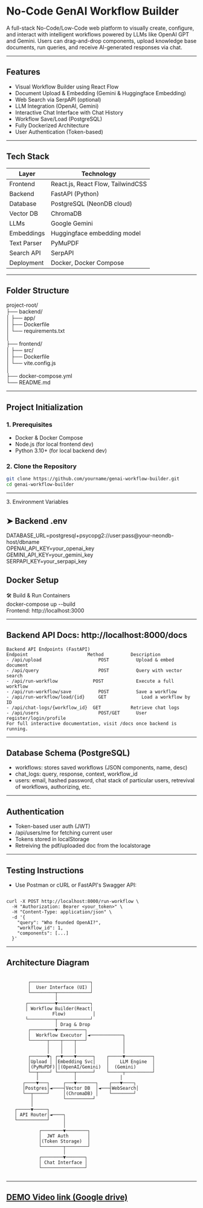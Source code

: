 # No-Code GenAI Workflow Builder

A full-stack No-Code/Low-Code web platform to visually create, configure, and interact with intelligent workflows powered by LLMs like OpenAI GPT and Gemini. Users can drag-and-drop components, upload knowledge base documents, run queries, and receive AI-generated responses via chat.

---

## Features

- Visual Workflow Builder using React Flow
- Document Upload & Embedding (Gemini & Huggingface Embedding)
- Web Search via SerpAPI (optional)
- LLM Integration (OpenAI, Gemini)
- Interactive Chat Interface with Chat History
- Workflow Save/Load (PostgreSQL)
- Fully Dockerized Architecture
- User Authentication (Token-based)

---

## Tech Stack

| Layer       | Technology                              |
|-------------|------------------------------------------|
| Frontend    | React.js, React Flow, TailwindCSS        |
| Backend     | FastAPI (Python)                         |
| Database    | PostgreSQL (NeonDB cloud)                |
| Vector DB   | ChromaDB                                 |
| LLMs        | Google Gemini                            |
| Embeddings  | Huggingface embedding model              |
| Text Parser | PyMuPDF                                  |
| Search API  | SerpAPI                                  |
| Deployment  | Docker, Docker Compose                   |

---

## Folder Structure
project-root/  
├── backend/  
│ ├── app/  
│ ├── Dockerfile  
│ └── requirements.txt  
│  
├── frontend/  
│ ├── src/  
│ ├── Dockerfile  
│ └── vite.config.js  
│  
├── docker-compose.yml  
└── README.md  

---



## Project Initialization

### 1️. Prerequisites

- Docker & Docker Compose
- Node.js (for local frontend dev)
- Python 3.10+ (for local backend dev)

### 2️. Clone the Repository

```bash
git clone https://github.com/yourname/genai-workflow-builder.git
cd genai-workflow-builder
```


---

3️. Environment Variables

## ➤ Backend .env  
DATABASE_URL=postgresql+psycopg2://user:pass@your-neondb-host/dbname  
OPENAI_API_KEY=your_openai_key  
GEMINI_API_KEY=your_gemini_key  
SERPAPI_KEY=your_serpapi_key  


## Docker Setup
🛠️ Build & Run Containers  
docker-compose up --build  
Frontend: http://localhost:3000  

---

## Backend API Docs: http://localhost:8000/docs
```
Backend API Endpoints (FastAPI)  
Endpoint      	              Method	      Description   
- /api/upload	                  POST	        Upload & embed document  
- /api/query	                  POST	        Query with vector search  
- /api/run-workflow	            POST	        Execute a full workflow  
- /api/run-workflow/save	      POST	        Save a workflow  
- /api/run-workflow/load/{id}	  GET	          Load a workflow by ID  
- /api/chat-logs/{workflow_id}	GET	          Retrieve chat logs  
- /api/users	                  POST/GET	    User register/login/profile  
For full interactive documentation, visit /docs once backend is running.  
```

---


## Database Schema (PostgreSQL)  
- workflows: stores saved workflows (JSON components, name, desc)  
- chat_logs: query, response, context, workflow_id  
- users: email, hashed password, chat stack of particular users, retrevival of workflows, authorizing, etc.



---

## Authentication  
- Token-based user auth (JWT)  
- /api/users/me for fetching current user  
- Tokens stored in localStorage   
- Retreiving the pdf/uploaded doc from the localstorage



---

## Testing Instructions  
- Use Postman or cURL or FastAPI's Swagger API:  
```

curl -X POST http://localhost:8000/run-workflow \  
  -H "Authorization: Bearer <your_token>" \  
  -H "Content-Type: application/json" \  
  -d '{  
    "query": "Who founded OpenAI?",  
    "workflow_id": 1,  
    "components": [...]  
  }'  
```

---

## Architecture Diagram  
```
  
        ┌──────────────────────┐
        │  User Interface (UI) │
        └─────────┬────────────┘
                  │
       ┌──────────▼────────────┐
       │ Workflow Builder(React| 
                 Flow)          │            
       └──────────┬────────────┘
                  │ Drag & Drop
        ┌─────────▼──────────┐
        │  Workflow Executor │◄────────────┐
        └──────┬────┬────┬───┘             │
               │    │    │                 │
               │    │    │                 │
        ┌──────▼┐ ┌─▼────▼──────┐    ┌─────▼──────────┐
        │Upload │ │Embedding Svc│    │    LLM Engine  │
        │(PyMuPDF)││(OpenAI/Gemini)  │  (Gemini)      │
        └──┬────┘ └──────┬──────┘    └─────┬──────────┘
           │             │                │
      ┌────▼───┐     ┌───▼───────┐    ┌───▼────┐
      │Postgres│◄────┤Vector DB  │◄───┤WebSearch│
      └──┬─────┘     │(ChromaDB) │    └────────┘
         │           └──────────┘
         │  
   ┌─────▼─────┐  
   │ API Router│◄────┐  
   └───────────┘     │  
                     │  
            ┌────────▼────────┐  
            │  JWT Auth       │  
            │(Token Storage)  │  
            └────────┬────────┘   
                     │
            ┌────────▼───────┐  
            │ Chat Interface │  
            └────────────────┘  
  
```

---
## [DEMO Video link (Google drive)](https://drive.google.com/drive/folders/1ze9MFuID7AIVM3rhDXDgMYmEO4asnoqr)
